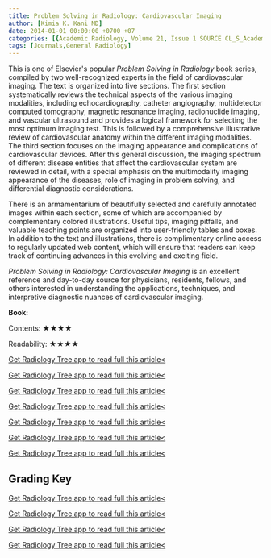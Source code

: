 ```yaml
---
title: Problem Solving in Radiology: Cardiovascular Imaging
author: [Kimia K. Kani MD]
date: 2014-01-01 00:00:00 +0700 +07
categories: [{Academic Radiology, Volume 21, Issue 1 SOURCE CL_S_AcademicRadiologyVolume21Issue1 1}]
tags: [Journals,General Radiology]
---
```

This is one of Elsevier's popular _Problem Solving in Radiology_ book series, compiled by two well-recognized experts in the field of cardiovascular imaging. The text is organized into five sections. The first section systematically reviews the technical aspects of the various imaging modalities, including echocardiography, catheter angiography, multidetector computed tomography, magnetic resonance imaging, radionuclide imaging, and vascular ultrasound and provides a logical framework for selecting the most optimum imaging test. This is followed by a comprehensive illustrative review of cardiovascular anatomy within the different imaging modalities. The third section focuses on the imaging appearance and complications of cardiovascular devices. After this general discussion, the imaging spectrum of different disease entities that affect the cardiovascular system are reviewed in detail, with a special emphasis on the multimodality imaging appearance of the diseases, role of imaging in problem solving, and differential diagnostic considerations.

There is an armamentarium of beautifully selected and carefully annotated images within each section, some of which are accompanied by complementary colored illustrations. Useful tips, imaging pitfalls, and valuable teaching points are organized into user-friendly tables and boxes. In addition to the text and illustrations, there is complimentary online access to regularly updated web content, which will ensure that readers can keep track of continuing advances in this evolving and exciting field.

_Problem Solving in Radiology: Cardiovascular Imaging_ is an excellent reference and day-to-day source for physicians, residents, fellows, and others interested in understanding the applications, techniques, and interpretive diagnostic nuances of cardiovascular imaging.

**Book:**

Contents: ★★★★

Readability: ★★★★

[Get Radiology Tree app to read full this article<](https://clinicalpub.com/app)

[Get Radiology Tree app to read full this article<](https://clinicalpub.com/app)

[Get Radiology Tree app to read full this article<](https://clinicalpub.com/app)

[Get Radiology Tree app to read full this article<](https://clinicalpub.com/app)

[Get Radiology Tree app to read full this article<](https://clinicalpub.com/app)

[Get Radiology Tree app to read full this article<](https://clinicalpub.com/app)

[Get Radiology Tree app to read full this article<](https://clinicalpub.com/app)

## Grading Key

[Get Radiology Tree app to read full this article<](https://clinicalpub.com/app)

[Get Radiology Tree app to read full this article<](https://clinicalpub.com/app)

[Get Radiology Tree app to read full this article<](https://clinicalpub.com/app)

[Get Radiology Tree app to read full this article<](https://clinicalpub.com/app)